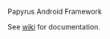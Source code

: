 Papyrus Android Framework

See [wiki](https://git.pkiapps.com/punchkickinteractive/Papyrus-Library/wikis/home) for documentation.
